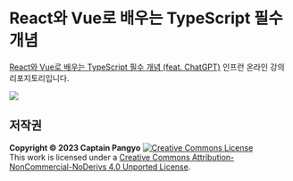 # React와 Vue로 배우는 TypeScript 필수 개념

[React와 Vue로 배우는 TypeScript 필수 개념 (feat. ChatGPT)](https://inf.run/fdprC) 인프런 온라인 강의 리포지토리입니다.

<a href="https://inf.run/fdprC" target="_blank">
  <img src="https://cdn.inflearn.com/public/courses/332443/cover/4c11f478-9dbf-4580-8c6e-39574bb8d6e5/react-vue-ts.png"/>
</a>

## 저작권

**Copyright © 2023 Captain Pangyo**
<a rel="license" href="http://creativecommons.org/licenses/by-nc-nd/4.0/"><img alt="Creative Commons License" style="border-width:0" src="https://i.creativecommons.org/l/by-nc-nd/4.0/88x31.png" /></a><br />This work is licensed under a <a rel="license" href="http://creativecommons.org/licenses/by-nc-nd/4.0/">Creative Commons Attribution-NonCommercial-NoDerivs 4.0 Unported License</a>.
